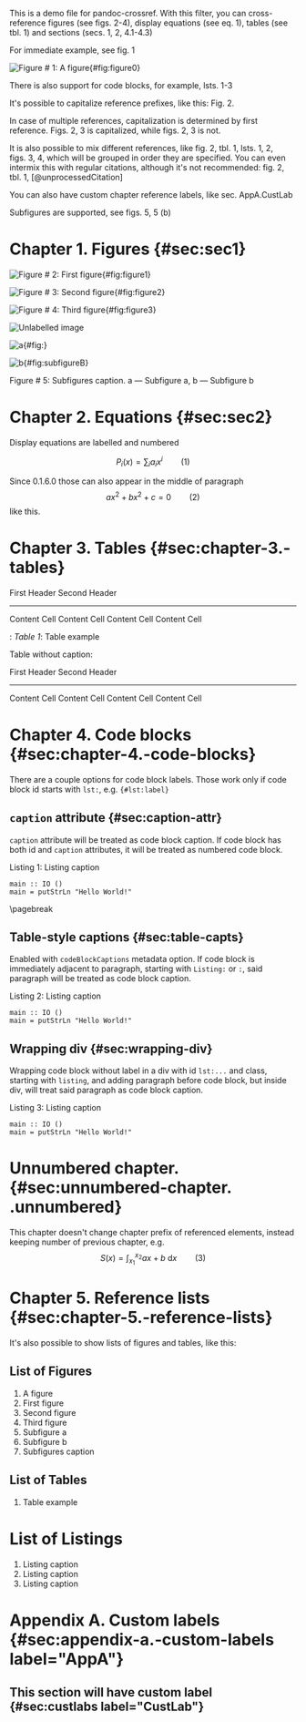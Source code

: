 This is a demo file for pandoc-crossref. With this filter, you can
cross-reference figures (see figs. 2-4), display equations (see eq. 1),
tables (see tbl. 1) and sections (secs. 1, 2, 4.1-4.3)

For immediate example, see fig. 1

![Figure \# 1: A figure](img1.jpg){#fig:figure0}

There is also support for code blocks, for example, lsts. 1-3

It's possible to capitalize reference prefixes, like this: Fig. 2.

In case of multiple references, capitalization is determined by first
reference. Figs. 2, 3 is capitalized, while figs. 2, 3 is not.

It is also possible to mix different references, like fig. 2, tbl. 1,
lsts. 1, 2, figs. 3, 4, which will be grouped in order they are
specified. You can even intermix this with regular citations, although
it's not recommended: fig. 2, tbl. 1, [@unprocessedCitation]

You can also have custom chapter reference labels, like
sec. AppA.CustLab

Subfigures are supported, see figs. 5, 5 (b)

Chapter 1. Figures {#sec:sec1}
==================

![Figure \# 2: First figure](img1.jpg){#fig:figure1}

![Figure \# 3: Second figure](img2.jpg){#fig:figure2}

![Figure \# 4: Third figure](img3.jpg){#fig:figure3}

![Unlabelled image](img1.jpg)

<div id="fig:subfigures" class="subfigures">

![a](img1.jpg){#fig:}

![b](img1.jpg){#fig:subfigureB}

Figure \# 5: Subfigures caption. a — Subfigure a, b — Subfigure b

</div>

Chapter 2. Equations {#sec:sec2}
====================

Display equations are labelled and numbered

$$ P_i(x) = \sum_i a_i x^i \qquad(1)$$

Since 0.1.6.0 those can also appear in the middle of paragraph
$$a x^2 + b x^2 + c = 0\qquad(2)$$ like this.

Chapter 3. Tables {#sec:chapter-3.-tables}
=================

  First Header   Second Header
  -------------- ---------------
  Content Cell   Content Cell
  Content Cell   Content Cell

  : *Table 1*: Table example

Table without caption:

  First Header   Second Header
  -------------- ---------------
  Content Cell   Content Cell
  Content Cell   Content Cell

Chapter 4. Code blocks {#sec:chapter-4.-code-blocks}
======================

There are a couple options for code block labels. Those work only if
code block id starts with `lst:`, e.g. `{#lst:label}`

`caption` attribute {#sec:caption-attr}
-------------------

`caption` attribute will be treated as code block caption. If code block
has both id and `caption` attributes, it will be treated as numbered
code block.

<div id="lst:captionAttr" class="listing haskell">

Listing 1: Listing caption

``` {.haskell}
main :: IO ()
main = putStrLn "Hello World!"
```

</div>

\pagebreak

Table-style captions {#sec:table-capts}
--------------------

Enabled with `codeBlockCaptions` metadata option. If code block is
immediately adjacent to paragraph, starting with `Listing:` or `:`, said
paragraph will be treated as code block caption.

<div id="lst:tableCaption" class="listing haskell">

Listing 2: Listing caption

``` {.haskell}
main :: IO ()
main = putStrLn "Hello World!"
```

</div>

Wrapping div {#sec:wrapping-div}
------------

Wrapping code block without label in a div with id `lst:...` and class,
starting with `listing`, and adding paragraph before code block, but
inside div, will treat said paragraph as code block caption.

<div id="lst:wrappingDiv" class="listing haskell">

Listing 3: Listing caption

``` {.haskell}
main :: IO ()
main = putStrLn "Hello World!"
```

</div>

Unnumbered chapter. {#sec:unnumbered-chapter. .unnumbered}
===================

This chapter doesn't change chapter prefix of referenced elements,
instead keeping number of previous chapter, e.g.
$$ S(x) = \int_{x_1}^{x_2} a x+b \  \mathrm{d}x \qquad(3)$$

Chapter 5. Reference lists {#sec:chapter-5.-reference-lists}
==========================

It's also possible to show lists of figures and tables, like this:

List of Figures
---------------

1.  A figure
2.  First figure
3.  Second figure
4.  Third figure
5.  Subfigure a
6.  Subfigure b
7.  Subfigures caption

List of Tables
--------------

1.  Table example

List of Listings
================

1.  Listing caption
2.  Listing caption
3.  Listing caption

Appendix A. Custom labels {#sec:appendix-a.-custom-labels label="AppA"}
=========================

This section will have custom label {#sec:custlabs label="CustLab"}
-----------------------------------
